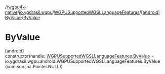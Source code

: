 //[wgpu4k-native](../../../../index.md)/[io.ygdrasil.wgpu](../../index.md)/[WGPUSupportedWGSLLanguageFeatures](../index.md)/[[android]ByValue](index.md)/[ByValue](-by-value.md)

# ByValue

[android]\
constructor(handle: [WGPUSupportedWGSLLanguageFeatures.ByValue](../../../io.ygdrasil.wgpu.android/-w-g-p-u-supported-w-g-s-l-language-features/-by-value/index.md) = io.ygdrasil.wgpu.android.WGPUSupportedWGSLLanguageFeatures.ByValue(com.sun.jna.Pointer.NULL))